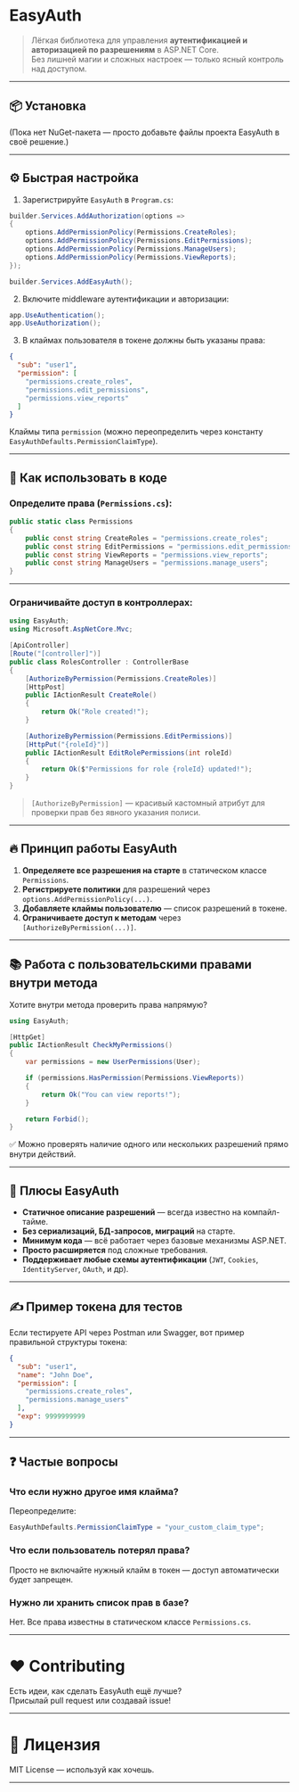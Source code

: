 ﻿# EasyAuth

> Лёгкая библиотека для управления **аутентификацией и авторизацией по разрешениям** в ASP.NET Core.  
> Без лишней магии и сложных настроек — только ясный контроль над доступом.

---

## 📦 Установка

(Пока нет NuGet-пакета — просто добавьте файлы проекта EasyAuth в своё решение.)

---

## ⚙️ Быстрая настройка

1. Зарегистрируйте `EasyAuth` в `Program.cs`:

```csharp
builder.Services.AddAuthorization(options =>
{
    options.AddPermissionPolicy(Permissions.CreateRoles);
    options.AddPermissionPolicy(Permissions.EditPermissions);
    options.AddPermissionPolicy(Permissions.ManageUsers);
    options.AddPermissionPolicy(Permissions.ViewReports);
});

builder.Services.AddEasyAuth();
```

2. Включите middleware аутентификации и авторизации:

```csharp
app.UseAuthentication();
app.UseAuthorization();
```

3. В клаймах пользователя в токене должны быть указаны права:

```json
{
  "sub": "user1",
  "permission": [
    "permissions.create_roles",
    "permissions.edit_permissions",
    "permissions.view_reports"
  ]
}
```

Клаймы типа `permission` (можно переопределить через константу `EasyAuthDefaults.PermissionClaimType`).

---

## 🚀 Как использовать в коде

### Определите права (`Permissions.cs`):

```csharp
public static class Permissions
{
    public const string CreateRoles = "permissions.create_roles";
    public const string EditPermissions = "permissions.edit_permissions";
    public const string ViewReports = "permissions.view_reports";
    public const string ManageUsers = "permissions.manage_users";
}
```

---

### Ограничивайте доступ в контроллерах:

```csharp
using EasyAuth;
using Microsoft.AspNetCore.Mvc;

[ApiController]
[Route("[controller]")]
public class RolesController : ControllerBase
{
    [AuthorizeByPermission(Permissions.CreateRoles)]
    [HttpPost]
    public IActionResult CreateRole()
    {
        return Ok("Role created!");
    }

    [AuthorizeByPermission(Permissions.EditPermissions)]
    [HttpPut("{roleId}")]
    public IActionResult EditRolePermissions(int roleId)
    {
        return Ok($"Permissions for role {roleId} updated!");
    }
}
```

> `[AuthorizeByPermission]` — красивый кастомный атрибут для проверки прав без явного указания полиси.

---

## 🔥 Принцип работы EasyAuth

1. **Определяете все разрешения на старте** в статическом классе `Permissions`.
2. **Регистрируете политики** для разрешений через `options.AddPermissionPolicy(...)`.
3. **Добавляете клаймы пользователю** — список разрешений в токене.
4. **Ограничиваете доступ к методам** через `[AuthorizeByPermission(...)]`.

---

## 📚 Работа с пользовательскими правами внутри метода

Хотите внутри метода проверить права напрямую?

```csharp
using EasyAuth;

[HttpGet]
public IActionResult CheckMyPermissions()
{
    var permissions = new UserPermissions(User);

    if (permissions.HasPermission(Permissions.ViewReports))
    {
        return Ok("You can view reports!");
    }

    return Forbid();
}
```

✅ Можно проверять наличие одного или нескольких разрешений прямо внутри действий.

---

## 📌 Плюсы EasyAuth

- **Статичное описание разрешений** — всегда известно на компайл-тайме.
- **Без сериализаций, БД-запросов, миграций** на старте.
- **Минимум кода** — всё работает через базовые механизмы ASP.NET.
- **Просто расширяется** под сложные требования.
- **Поддерживает любые схемы аутентификации** (`JWT`, `Cookies`, `IdentityServer`, `OAuth`, и др).

---

## ✍️ Пример токена для тестов

Если тестируете API через Postman или Swagger, вот пример правильной структуры токена:

```json
{
  "sub": "user1",
  "name": "John Doe",
  "permission": [
    "permissions.create_roles",
    "permissions.manage_users"
  ],
  "exp": 9999999999
}
```

---

## ❓ Частые вопросы

### Что если нужно другое имя клайма?
Переопределите:

```csharp
EasyAuthDefaults.PermissionClaimType = "your_custom_claim_type";
```

### Что если пользователь потерял права?
Просто не включайте нужный клайм в токен — доступ автоматически будет запрещен.

### Нужно ли хранить список прав в базе?
Нет. Все права известны в статическом классе `Permissions.cs`.

---

# ❤️ Contributing

Есть идеи, как сделать EasyAuth ещё лучше?  
Присылай pull request или создавай issue!

---

# 📜 Лицензия

MIT License — используй как хочешь.

---